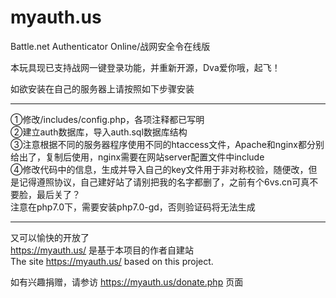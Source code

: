 myauth.us
=========

Battle.net Authenticator Online/战网安全令在线版

本玩具现已支持战网一键登录功能，并重新开源，Dva爱你哦，起飞！

如欲安装在自己的服务器上请按照如下步骤安装

- - -
①修改/includes/config.php，各项注释都已写明<br>
②建立auth数据库，导入auth.sql数据库结构<br>
③注意根据不同的服务器程序使用不同的htaccess文件，Apache和nginx都分别给出了，复制后使用，nginx需要在网站server配置文件中include<br>
④修改代码中的信息，生成并导入自己的key文件用于非对称校验，随便改，但是记得遵照协议，自己建好站了请别把我的名字都删了，之前有个6vs.cn可真不要脸，最后关了？<br>
注意在php7.0下，需要安装php7.0-gd，否则验证码将无法生成<br>
- - -

又可以愉快的开放了<br>
<a href="https://myauth.us/">https://myauth.us/</a> 是基于本项目的作者自建站<br>
The site <a href="https://myauth.us/">https://myauth.us/</a> based on this project.<br>

如有兴趣捐赠，请参访 <a href="https://myauth.us/donate.php">https://myauth.us/donate.php</a> 页面 


